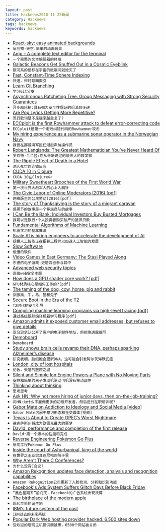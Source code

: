 ```yaml
---
layout: post
title: Hacknews2018-11-22新闻
category: Hacknews
tags: hacknews
keywords: hacknews
---
```




- [React-sky: easy animated backgrounds](https://github.com/lucagez/sky)
- `反应物-天空:简单的动画背景`
- [Amp – A complete text editor for the terminal](https://amp.rs/)
- `一个完整的文本编辑器的终端`
- [Galactic Beacons Get Snuffed Out in a Cosmic Eyeblink](https://www.quantamagazine.org/why-changing-look-quasars-appear-to-vanish-20181121/)
- `银河系的信标在宇宙的眨眼间就熄灭了`
- [Fast, Constant-Time Sphere Indexing](http://donw.io/post/sphere-indexing/)
- `快速，恒时球面索引`
- [Learn Git Branching](https://learngitbranching.js.org/)
- `学习Git分支`
- [Asynchronous Ratcheting Tree: Group Messaging with Strong Security Guarantees](https://github.com/facebookresearch/asynchronousratchetingtree)
- `异步棘轮树:具有强大安全性保证的组消息传递`
- [Are Pop Lyrics Getting More Repetitive?](https://pudding.cool/2017/05/song-repetition/)
- `流行歌词是不是越来越重复了?`
- [ECCploit is the first Rowhammer attack to defeat error-correcting code](https://arstechnica.com/information-technology/2018/11/potentially-disastrous-rowhammer-bitflips-can-bypass-ecc-protections/)
- `ECCploit是第一个击败纠错代码的Rowhammer攻击`
- [My hiring experience as a submarine sonar operator in the Norwegian Navy](https://www.brautaset.org/articles/2018/submarine-sonar-hiring.html)
- `我曾在挪威海军担任潜艇声纳操作员`
- [Robert Langlands: The Greatest Mathematician You’ve Never Heard Of](https://thewalrus.ca/the-greatest-mathematician-youve-never-heard-of/)
- `罗伯特·兰兰兹:你从未听说过的最伟大的数学家`
- [The Ripple Effect of Death in a Hotel](https://lithub.com/the-ripple-effect-of-death-in-a-hotel/)
- `酒店死亡的连锁反应`
- [CUDA 10 in Clojure](https://dragan.rocks/articles/18/CUDA-10-in-Clojure)
- `CUDA 10在Clojure中`
- [Military Sweetheart Brooches of the First World War](http://www.historyworkshop.org.uk/radical-objects-military-sweetheart-brooches-of-the-first-world-war/)
- `第一次世界大战军人的心上人胸针`
- [The Civic Labor of Online Moderators (2016) [pdf]](http://blogs.oii.ox.ac.uk/ipp-conference/sites/ipp/files/documents/JNM-The_Civic_Labor_of_Online_Moderators__Internet_Politics_Policy_.pdf)
- `网络版主的公民劳动(2016)[pdf]`
- [The story of Thanksgiving is the story of a migrant caravan](https://edition.cnn.com/2018/11/21/opinions/story-of-thanksgiving-is-the-story-of-a-migrant-caravan-parini/index.html)
- `感恩节的故事是一个移民商队的故事`
- [I Can Be the Bank: Individual Investors Buy Busted Mortgages](https://www.wsj.com/articles/a-decade-after-the-housing-crisis-small-investors-try-to-bring-busted-mortgages-back-to-life-1542734455)
- `我可以是银行:个人投资者购买破产的抵押贷款`
- [Fundamental Algorithms of Machine Learning](https://www.dropbox.com/s/qiq2c85cle9ydb6/Chapter3.pdf?dl=0)
- `机器学习的基本算法`
- [Scale AI is hiring engineers to accelerate the development of AI](https://scale.ai/about#jobs)
- `规模人工智能正在招募工程师以加速人工智能的发展`
- [Slow Software](https://www.inkandswitch.com/slow-software.html)
- `缓慢的软件`
- [Video Games in East Germany: The Stasi Played Along](https://www.zeit.de/digital/games/2018-11/computer-games-gdr-stasi-surveillance-gamer-crowd/komplettansicht)
- `东德的电子游戏:史塔西也参与其中`
- [Advanced web security topics](https://blog.georgovassilis.com/2016/04/16/advanced-web-security-topics/)
- `高级web安全主题`
- [How does a GPU shader core work? [pdf]](http://aras-p.info/texts/files/2018Academy%20-%20GPU.pdf)
- `GPU材质核心是如何工作的?[pdf]`
- [The taming of the dog, cow, horse, pig and rabbit](https://phys.org/news/2018-11-dog-cow-horse-pig-rabbit.html)
- `驯服狗，牛，马，猪和兔子`
- [Secure Boot in the Era of the T2](https://duo.com/labs/research/secure-boot-in-the-era-of-the-t2)
- `T2时代的安全引导`
- [Compiling machine learning programs via high-level tracing [pdf]](https://www.sysml.cc/doc/146.pdf)
- `通过高级跟踪编译机器学习程序[pdf]`
- [Amazon admits it exposed customer email addresses, but refuses to give details](https://techcrunch.com/2018/11/21/amazon-admits-it-exposed-customer-email-addresses-doubles-down-on-secrecy/)
- `亚马逊承认公开了客户的电子邮件地址，但拒绝透露细节`
- [Demoboard](https://frontarm.com/demoboard/)
- `Demoboard`
- [Study shows brain cells revamp their DNA, perhaps sparking Alzheimer’s disease](http://www.sciencemag.org/news/2018/11/landmark-study-shows-brain-cells-revamp-their-dna-make-new-proteins-perhaps-sparking)
- `研究表明，脑细胞会更新DNA，这可能会引发阿尔茨海默氏症`
- [London, city of lost hospitals](https://wellcomecollection.org/articles/W6jAXxIAACAAmykv)
- `伦敦，失落的医院之城`
- [Silent and Simple Ion Engine Powers a Plane with No Moving Parts](https://www.scientificamerican.com/article/silent-and-simple-ion-engine-powers-a-plane-with-no-moving-parts/)
- `安静和简单的离子发动机驱动飞机没有移动部件`
- [Thinking about thinking](https://www.cia.gov/library/center-for-the-study-of-intelligence/csi-publications/books-and-monographs/psychology-of-intelligence-analysis/art4.html)
- `思考思考`
- [Ask HN: Why not more hiring of junior devs, then on-the-job-training?](item?id=18507407)
- `问HN:为什么不雇佣更多的初级开发者，然后进行在职培训呢?`
- [Gabor Maté on Addiction to Ideology and Social Media [video]](https://www.youtube.com/watch?v=x2YdpvnwtGc)
- `Gabor Mate沉溺于意识形态和社交媒体[视频]`
- [Texas Is About to Create OPEC’s Worst Nightmare](https://www.bloomberg.com/news/articles/2018-11-21/opec-s-worst-nightmare-the-permian-is-about-to-pump-a-lot-more)
- `德克萨斯州将成为欧佩克最大的噩梦`
- [Dav1d: performance and completion of the first release](http://www.jbkempf.com/blog/post/2018/dav1d-toward-the-first-release)
- `Dav1d:第一个版本的性能和完成`
- [Reverse Engineering Pokémon Go Plus](https://tinyhack.com/2018/11/21/reverse-engineering-pokemon-go-plus/)
- `反向工程Pokemon Go Plus`
- [Inside the court of Ashurbanipal, king of the world](https://www.1843magazine.com/culture/look-closer/inside-the-court-of-ashurbanipal-king-of-the-world)
- `在世界之王亚实耳巴尼帕的院子里`
- [Why Aren&#39;t There C Conferences?](https://nullprogram.com/blog/2018/11/21/)
- `为什么没有C会议?`
- [Amazon Rekognition updates face detection, analysis and recognition capabilities](https://aws.amazon.com/blogs/machine-learning/amazon-rekognition-announces-updates-to-its-face-detection-analysis-and-recognition-capabilities/)
- `Amazon Rekognition公司更新了人脸检测、分析和识别功能`
- [Facebook&#39;s Ads System Suffers Glitch Days Before Black Friday](https://www.bloomberg.com/news/articles/2018-11-20/facebook-s-ads-system-suffers-glitch-days-before-black-friday)
- `“黑色星期五”前几天，Facebook的广告系统出现故障`
- [The birthplace of the modern apple](http://www.bbc.com/travel/story/20181120-the-birthplace-of-the-modern-apple)
- `现代苹果的诞生地`
- [IBM&#39;s future system of the past](http://www.jfsowa.com/computer/)
- `IBM过去的未来系统`
- [Popular Dark Web hosting provider hacked, 6,500 sites down](https://www.zdnet.com/article/popular-dark-web-hosting-provider-got-hacked-6500-sites-down/)
- `受欢迎的暗网主机提供商被黑，6500个网站被关闭`

